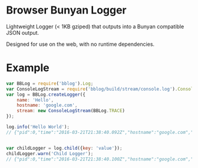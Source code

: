# Browser Bunyan Logger

Lightweight Logger (< 1KB gziped) that outputs into a Bunyan compatible JSON output.

Designed for use on the web, with no runtime dependencies.

# Example

```javascript
var BBLog = require('bblog').Log;
var ConsoleLogStream = require('bblog/build/stream/console.log').ConsoleLogStream;
var log = BBLog.createLogger({
    name: 'Hello',
    hostname: 'google.com',
    stream: new ConsoleLogStream(BBLog.TRACE)
});

log.info('Hello World');
// {"pid":0,"time":"2016-03-21T21:38:40.092Z","hostname":"google.com","level":30,"msg":" Hello World","v":0,"name":"Hello"}


var childLogger = log.child({key: 'value'});
childLogger.warn('Child Logger');
// {"pid":0,"time":"2016-03-21T21:38:40.100Z","hostname":"google.com","level":40,"msg":" Child Logger","v":0,"name":"Hello","key":"value"}

```
